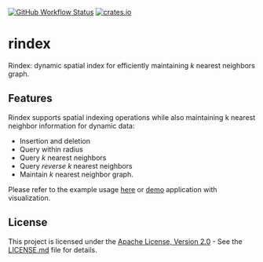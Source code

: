 [![GitHub Workflow Status](https://img.shields.io/github/actions/workflow/status/azizkayumov/rindex/ci.yml?style=plastic)](#)
[![crates.io](https://img.shields.io/crates/v/rindex)](https://crates.io/crates/rindex)

# rindex
Rindex: dynamic spatial index for efficiently maintaining *k* nearest neighbors graph.

## Features
Rindex supports spatial indexing operations while also maintaining k nearest neighbor information for dynamic data:
- Insertion and deletion
- Query within radius
- Query *k* nearest neighbors
- Query *reverse k* nearest neighbors
- Maintain *k* nearest neighbor graph.

Please refer to the example usage [here](https://github.com/azizkayumov/rindex/tree/main/lib) or [demo](https://github.com/azizkayumov/rindex/tree/main/demo) application with visualization.

## License
This project is licensed under the [Apache License, Version 2.0](LICENSE.md) - See the [LICENSE.md](https://github.com/azizkayumov/rindex/blob/main/LICENSE) file for details.
